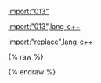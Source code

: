 [import:"013"](main.py)

[import:"013",lang-c++](main.cpp)

[import:"replace",lang-c++](_vendor/pythonic/include/pythonic/strings.hpp)

{% raw %}
<div id="disqus_thread"/>
{% endraw %}